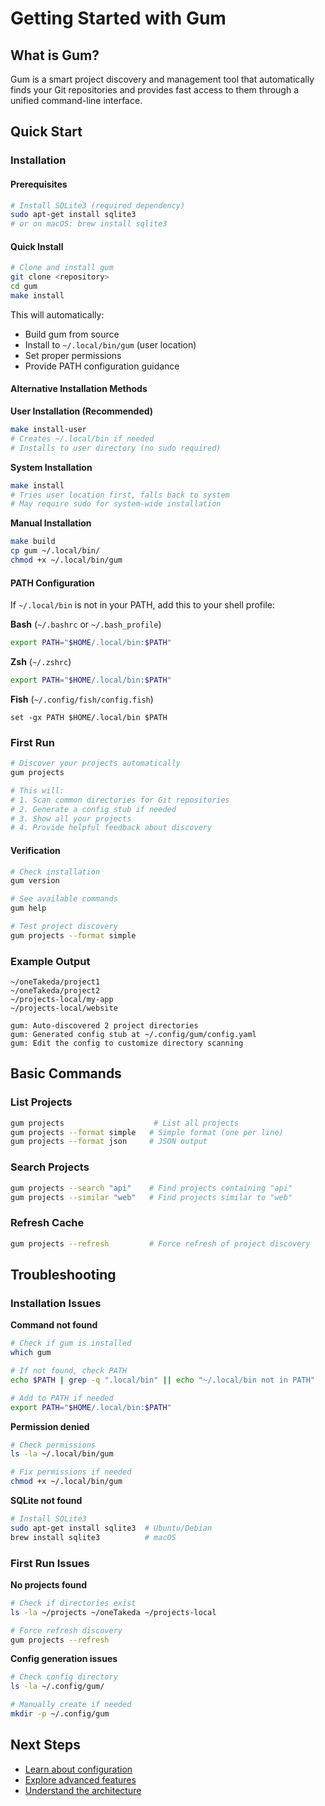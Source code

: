 # Getting Started with Gum

## What is Gum?

Gum is a smart project discovery and management tool that automatically finds your Git repositories and provides fast access to them through a unified command-line interface.

## Quick Start

### Installation

#### Prerequisites
```bash
# Install SQLite3 (required dependency)
sudo apt-get install sqlite3
# or on macOS: brew install sqlite3
```

#### Quick Install
```bash
# Clone and install gum
git clone <repository>
cd gum
make install
```

This will automatically:
- Build gum from source
- Install to `~/.local/bin/gum` (user location)
- Set proper permissions
- Provide PATH configuration guidance

#### Alternative Installation Methods

**User Installation (Recommended)**
```bash
make install-user
# Creates ~/.local/bin if needed
# Installs to user directory (no sudo required)
```

**System Installation**
```bash
make install
# Tries user location first, falls back to system
# May require sudo for system-wide installation
```

**Manual Installation**
```bash
make build
cp gum ~/.local/bin/
chmod +x ~/.local/bin/gum
```

#### PATH Configuration

If `~/.local/bin` is not in your PATH, add this to your shell profile:

**Bash** (`~/.bashrc` or `~/.bash_profile`)
```bash
export PATH="$HOME/.local/bin:$PATH"
```

**Zsh** (`~/.zshrc`)
```bash
export PATH="$HOME/.local/bin:$PATH"
```

**Fish** (`~/.config/fish/config.fish`)
```fish
set -gx PATH $HOME/.local/bin $PATH
```

### First Run

```bash
# Discover your projects automatically
gum projects

# This will:
# 1. Scan common directories for Git repositories
# 2. Generate a config stub if needed
# 3. Show all your projects
# 4. Provide helpful feedback about discovery
```

#### Verification

```bash
# Check installation
gum version

# See available commands
gum help

# Test project discovery
gum projects --format simple
```

### Example Output

```
~/oneTakeda/project1
~/oneTakeda/project2
~/projects-local/my-app
~/projects-local/website

gum: Auto-discovered 2 project directories
gum: Generated config stub at ~/.config/gum/config.yaml
gum: Edit the config to customize directory scanning
```

## Basic Commands

### List Projects
```bash
gum projects                    # List all projects
gum projects --format simple   # Simple format (one per line)
gum projects --format json     # JSON output
```

### Search Projects
```bash
gum projects --search "api"    # Find projects containing "api"
gum projects --similar "web"   # Find projects similar to "web"
```

### Refresh Cache
```bash
gum projects --refresh         # Force refresh of project discovery
```

## Troubleshooting

### Installation Issues

**Command not found**
```bash
# Check if gum is installed
which gum

# If not found, check PATH
echo $PATH | grep -q ".local/bin" || echo "~/.local/bin not in PATH"

# Add to PATH if needed
export PATH="$HOME/.local/bin:$PATH"
```

**Permission denied**
```bash
# Check permissions
ls -la ~/.local/bin/gum

# Fix permissions if needed
chmod +x ~/.local/bin/gum
```

**SQLite not found**
```bash
# Install SQLite3
sudo apt-get install sqlite3  # Ubuntu/Debian
brew install sqlite3          # macOS
```

### First Run Issues

**No projects found**
```bash
# Check if directories exist
ls -la ~/projects ~/oneTakeda ~/projects-local

# Force refresh discovery
gum projects --refresh
```

**Config generation issues**
```bash
# Check config directory
ls -la ~/.config/gum/

# Manually create if needed
mkdir -p ~/.config/gum
```

## Next Steps

- [Learn about configuration](how-to-guides/configuration.md)
- [Explore advanced features](how-to-guides/advanced-usage.md)
- [Understand the architecture](explanation/architecture.md)
